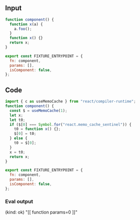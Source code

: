 
## Input

```javascript
function component() {
  function x(a) {
    a.foo();
  }
  function x() {}
  return x;
}

export const FIXTURE_ENTRYPOINT = {
  fn: component,
  params: [],
  isComponent: false,
};

```

## Code

```javascript
import { c as useMemoCache } from "react/compiler-runtime";
function component() {
  const $ = useMemoCache(1);
  let x;
  let t0;
  if ($[0] === Symbol.for("react.memo_cache_sentinel")) {
    t0 = function x() {};
    $[0] = t0;
  } else {
    t0 = $[0];
  }
  x = t0;
  return x;
}

export const FIXTURE_ENTRYPOINT = {
  fn: component,
  params: [],
  isComponent: false,
};

```
      
### Eval output
(kind: ok) "[[ function params=0 ]]"